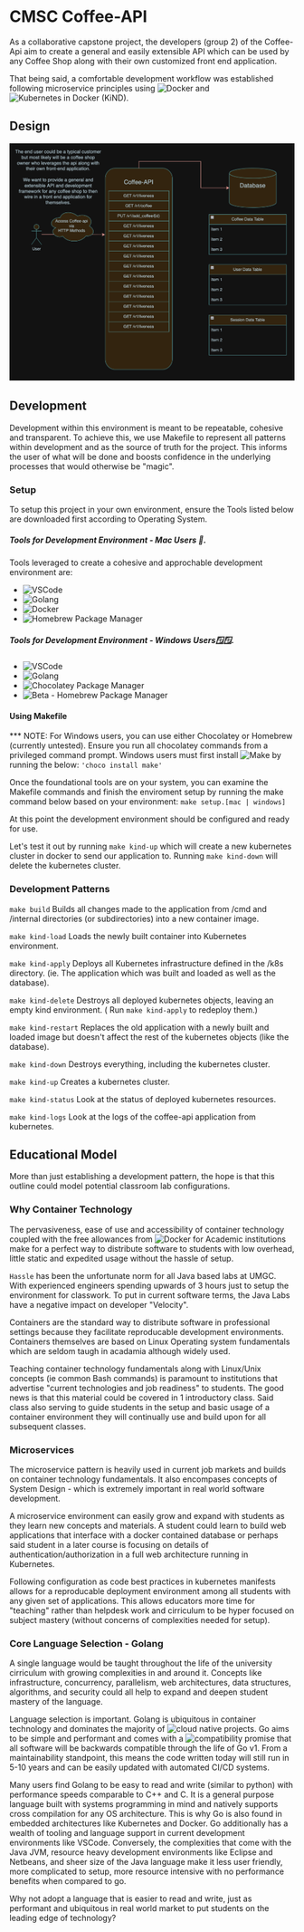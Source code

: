 # CMSC Coffee-API
As a collaborative capstone project, the developers (group 2) of the Coffee-Api aim to create a general and easily extensible API which can be used by any Coffee Shop along with their own customized front end application. 

That being said, a comfortable development workflow was established following microservice principles using ![Docker](https://www.docker.com/products/docker-desktop/) and ![Kubernetes in Docker (KiND)](https://kind.sigs.k8s.io/).

## Design

![alt text](https://github.com/tbanta5/CMSC/blob/main/.readme-images/Initia-arch.png)

## Development
Development within this environment is meant to be repeatable, cohesive and transparent. To achieve this, we use Makefile to represent all patterns within development and as the source of truth for the project. This informs the user of what will be done and boosts confidence in the underlying processes that would otherwise be "magic".

### Setup
To setup this project in your own environment, ensure the Tools listed below are downloaded first according to Operating System. 
##### Tools for Development Environment - Mac Users 🍎.
Tools leveraged to create a cohesive and approchable development environment are:
- ![VSCode](https://code.visualstudio.com/download)
- ![Golang](https://go.dev/dl/)
- ![Docker](https://www.docker.com/products/docker-desktop/)
- ![Homebrew Package Manager](https://brew.sh/)

##### Tools for Development Environment - Windows Users🪟🪟.
- ![VSCode](https://code.visualstudio.com/download)
- ![Golang](https://go.dev/dl/)
- ![Chocolatey Package Manager](https://chocolatey.org/install)
- ![Beta - Homebrew Package Manager](https://brew.sh/)

#### Using Makefile
*** NOTE: For Windows users, you can use either Chocolatey or Homebrew (currently untested). Ensure you run all chocolatey commands from a privileged command prompt. Windows users must first install ![Make](https://community.chocolatey.org/packages/make) by running the below:
`'choco install make'`

Once the foundational tools are on your system, you can examine the Makefile commands and finish the enviroment setup by running the make command below based on your environment:
`make setup.[mac | windows]`

At this point the development environment should be configured and ready for use.

Let's test it out by running `make kind-up` which will create a new kubernetes cluster in docker to send our application to. Running `make kind-down` will delete the kubernetes cluster.

### Development Patterns
`make build` Builds all changes made to the application from /cmd and /internal directories (or subdirectories) into a new container image. 

`make kind-load` Loads the newly built container into Kubernetes environment.

`make kind-apply` Deploys all Kubernetes infrastructure defined in the /k8s directory. (ie. The application which was built and loaded as well as the database).

`make kind-delete` Destroys all deployed kubernetes objects, leaving an empty kind environment. ( Run `make kind-apply` to redeploy them.)

`make kind-restart` Replaces the old application with a newly built and loaded image but doesn't affect the rest of the kubernetes objects (like the database). 

`make kind-down` Destroys everything, including the kubernetes cluster.

`make kind-up` Creates a kubernetes cluster.

`make kind-status` Look at the status of deployed kubernetes resources.

`make kind-logs` Look at the logs of the coffee-api application from kubernetes.

## Educational Model
More than just establishing a development pattern, the hope is that this outline could model potential classroom lab configurations. 

### Why Container Technology
The pervasiveness, ease of use and accessibility of container technology coupled with the free allowances from ![Docker for Academic institutions](https://www.docker.com/community/open-source/application/) make for a perfect way to distribute software to students with low overhead, little static and expedited usage without the hassle of setup. 

`Hassle` has been the unfortunate norm for all Java based labs at UMGC. With experienced engineers spending upwards of 3 hours just to setup the environment for classwork. To put in current software terms, the Java Labs have a negative impact on developer "Velocity".

Containers are the standard way to distribute software in professional settings because they facilitate reproducable development environments. Containers themselves are based on Linux Operating system fundamentals which are seldom taugh in acadamia although widely used. 

Teaching container technology fundamentals along with Linux/Unix concepts (ie common Bash commands) is paramount to institutions that advertise "current technologies and job readiness" to students. The good news is that this material could be covered in 1 introductory class. Said class also serving to guide students in the setup and basic usage of a container environment they will continually use and build upon for all subsequent classes. 

### Microservices
The microservice pattern is heavily used in current job markets and builds on container technology fundamentals. It also encompases concepts of System Design - which is extremely important in real world software development. 

A microservice environment can easily grow and expand with students as they learn new concepts and materials. A student could learn to build web applications that interface with a docker contained database or perhaps said student in a later course is focusing on details of authentication/authorization in a full web architecture running in Kubernetes. 

Following configuration as code best practices in kubernetes manifests allows for a reproducable deployment environment among all students with any given set of applications. This allows educators more time for "teaching" rather than helpdesk work and cirriculum to be hyper focused on subject mastery (without concerns of complexities needed for setup).

### Core Language Selection - Golang
 A single language would be taught throughout the life of the university cirriculum with growing complexities in and around it. Concepts like infrastructure, concurrency, parallelism, web architectures, data structures, algorithms, and security could all help to expand and deepen student mastery of the language.

Language selection is important. Golang is ubiquitous in container technology and dominates the majority of ![cloud native projects](https://jonathonhenderson.co.uk/2023/07/16/cncf-projects-by-language). Go aims to be simple and performant and comes with a ![compatibility promise](https://go.dev/blog/compat) that all software will be backwards compatible through the life of Go v1. From a maintainability standpoint, this means the code written today will still run in 5-10 years and can be easily updated with automated CI/CD systems.

Many users find Golang to be easy to read and write (similar to python) with performance speeds comparable to C++ and C. It is a general purpose language built with systems programming in mind and natively supports cross compilation for any OS architecture. This is why Go is also found in embedded architectures like Kubernetes and Docker. Go additionally has a wealth of tooling and language support in current development environments like VSCode. Conversely, the complexities that come with the Java JVM, resource heavy development environments like Eclipse and Netbeans, and sheer size of the Java language make it less user friendly, more complicated to setup, more resource intensive with no performance benefits when compared to go. 

 Why not adopt a language that is easier to read and write, just as performant and ubiquitous in real world market to put students on the leading edge of technology? 